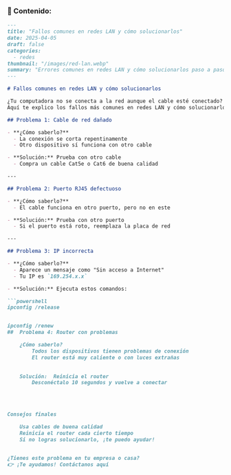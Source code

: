 
### 📝 Contenido:

```markdown
---
title: "Fallos comunes en redes LAN y cómo solucionarlos"
date: 2025-04-05
draft: false
categories:
  - redes
thumbnail: "/images/red-lan.webp"
summary: "Errores comunes en redes LAN y cómo solucionarlos paso a paso"
---

# Fallos comunes en redes LAN y cómo solucionarlos

¿Tu computadora no se conecta a la red aunque el cable esté conectado?  
Aquí te explico los fallos más comunes en redes LAN y cómo solucionarlos paso a paso.

## Problema 1: Cable de red dañado

- **¿Cómo saberlo?**
  - La conexión se corta repentinamente
  - Otro dispositivo sí funciona con otro cable

- **Solución:** Prueba con otro cable  
  - Compra un cable Cat5e o Cat6 de buena calidad

---

## Problema 2: Puerto RJ45 defectuoso

- **¿Cómo saberlo?**
  - El cable funciona en otro puerto, pero no en este

- **Solución:** Prueba con otro puerto  
  - Si el puerto está roto, reemplaza la placa de red

---

## Problema 3: IP incorrecta

- **¿Cómo saberlo?**
  - Aparece un mensaje como "Sin acceso a Internet"
  - Tu IP es `169.254.x.x`

- **Solución:** Ejecuta estos comandos:

```powershell
ipconfig /release


ipconfig /renew
##  Problema 4: Router con problemas 

    ¿Cómo saberlo?  
        Todos los dispositivos tienen problemas de conexión
        El router está muy caliente o con luces extrañas
         

    Solución:  Reinicia el router   
        Desconéctalo 10 segundos y vuelve a conectar
         
     

 
Consejos finales 

    Usa cables de buena calidad  
    Reinicia el router cada cierto tiempo  
    Si no logras solucionarlo, ¡te puedo ayudar!
     

¿Tienes este problema en tu empresa o casa?
👉 ¡Te ayudamos! Contáctanos aquí